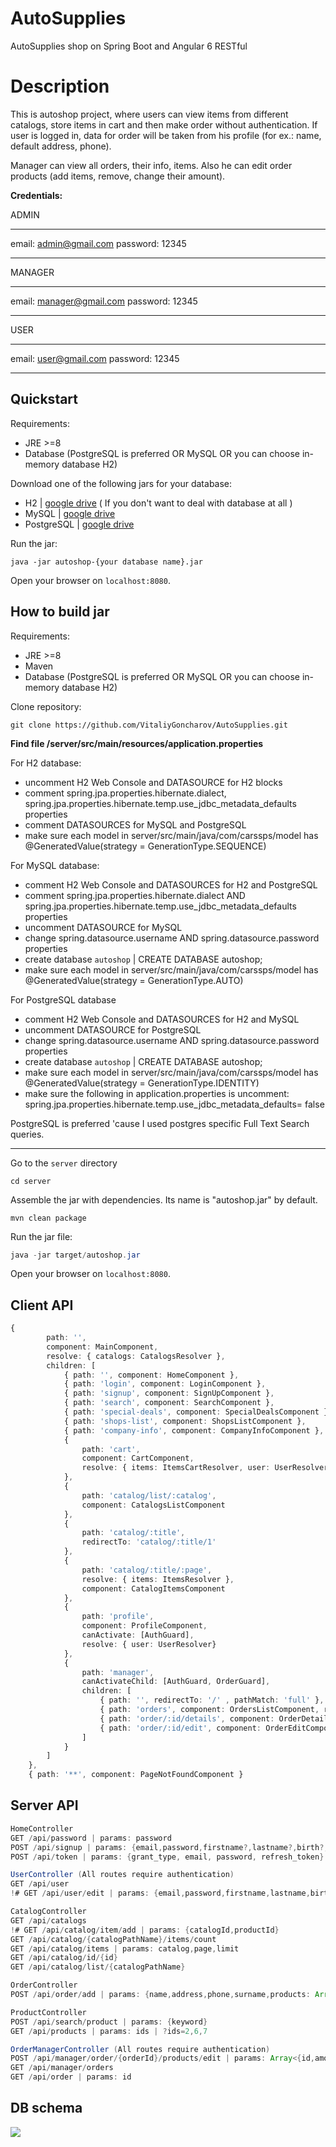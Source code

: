 # AutoSupplies
AutoSupplies shop on Spring Boot and Angular 6 RESTful

# Description
This is autoshop project, where users can view items from different catalogs, store items in cart and then make order without authentication. If user is logged in, data for order will be taken from his profile (for ex.: name, default address, phone).

Manager can view all orders, their info, items. Also he can edit order products (add items, remove, change their amount).

**Credentials:**

ADMIN
**********************
email: admin@gmail.com
password: 12345
**********************

MANAGER
**********************
email: manager@gmail.com
password: 12345
**********************

USER
**********************
email: user@gmail.com
password: 12345
**********************

## Quickstart

Requirements:
- JRE >=8
- Database (PostgreSQL is preferred OR MySQL OR you can choose in-memory database H2)

Download one of the following jars for your database:
- H2 | [google drive](https://drive.google.com/file/d/1AxMPvIHHwZ9LshV4M14339H32pIHo8gi/view?usp=sharing)  ( If you don't want to deal with database at all )
- MySQL | [google drive](https://drive.google.com/file/d/15A1gFoPVhK56RK-urdaHKYKmOzuRx4r8/view?usp=sharing)
- PostgreSQL | [google drive](https://drive.google.com/file/d/1pWVhedUZjKAy5pvy691umIBcYgZ87hlv/view?usp=sharing)

Run the jar:
```
java -jar autoshop-{your database name}.jar
```

Open your browser on `localhost:8080`.



## How to build jar

Requirements:
- JRE >=8
- Maven
- Database (PostgreSQL is preferred OR MySQL OR you can choose in-memory database H2)

Clone repository:
```
git clone https://github.com/VitaliyGoncharov/AutoSupplies.git
```

**Find file /server/src/main/resources/application.properties**

For H2 database:
- uncomment H2 Web Console and DATASOURCE for H2 blocks
- comment spring.jpa.properties.hibernate.dialect, spring.jpa.properties.hibernate.temp.use_jdbc_metadata_defaults properties
- comment DATASOURCES for MySQL and PostgreSQL
- make sure each model in server/src/main/java/com/carssps/model has @GeneratedValue(strategy = GenerationType.SEQUENCE)

For MySQL database:
- comment H2 Web Console and DATASOURCES for H2 and PostgreSQL
- comment spring.jpa.properties.hibernate.dialect AND spring.jpa.properties.hibernate.temp.use_jdbc_metadata_defaults properties
- uncomment DATASOURCE for MySQL
- change spring.datasource.username AND spring.datasource.password properties
- create database `autoshop` | CREATE DATABASE autoshop;
- make sure each model in server/src/main/java/com/carssps/model has @GeneratedValue(strategy = GenerationType.AUTO)

For PostgreSQL database
- comment H2 Web Console and DATASOURCES for H2 and MySQL
- uncomment DATASOURCE for PostgreSQL
- change spring.datasource.username AND spring.datasource.password properties
- create database `autoshop` | CREATE DATABASE autoshop;
- make sure each model in server/src/main/java/com/carssps/model has @GeneratedValue(strategy = GenerationType.IDENTITY)
- make sure the following in application.properties is uncomment: spring.jpa.properties.hibernate.temp.use_jdbc_metadata_defaults= false 

PostgreSQL is preferred 'cause I used postgres specific Full Text Search queries.

--------------------------------------------------------------------------------------------------------------------------------

Go to the `server` directory
```
cd server
```

Assemble the jar with dependencies. Its name is "autoshop.jar" by default.
```
mvn clean package
```

Run the jar file:
```Java
java -jar target/autoshop.jar
```

Open your browser on `localhost:8080`.


## Client API

```TypeScript
{
        path: '',
        component: MainComponent,
        resolve: { catalogs: CatalogsResolver },
        children: [
            { path: '', component: HomeComponent },
            { path: 'login', component: LoginComponent },
            { path: 'signup', component: SignUpComponent },
            { path: 'search', component: SearchComponent },
            { path: 'special-deals', component: SpecialDealsComponent },
            { path: 'shops-list', component: ShopsListComponent },
            { path: 'company-info', component: CompanyInfoComponent },
            {
                path: 'cart',
                component: CartComponent,
                resolve: { items: ItemsCartResolver, user: UserResolver }
            },
            {
                path: 'catalog/list/:catalog',
                component: CatalogsListComponent
            },
            {
                path: 'catalog/:title',
                redirectTo: 'catalog/:title/1'
            },
            {
                path: 'catalog/:title/:page',
                resolve: { items: ItemsResolver },
                component: CatalogItemsComponent
            },
            { 
                path: 'profile',
                component: ProfileComponent,
                canActivate: [AuthGuard],
                resolve: { user: UserResolver}
            },
            {
                path: 'manager',
                canActivateChild: [AuthGuard, OrderGuard],
                children: [
                    { path: '', redirectTo: '/' , pathMatch: 'full' },
                    { path: 'orders', component: OrdersListComponent, resolve: { orders: OrdersResolver} },
                    { path: 'order/:id/details', component: OrderDetailsComponent, resolve: { order: OrderResolver } },
                    { path: 'order/:id/edit', component: OrderEditComponent, resolve: { order: OrderResolver } }
                ]
            }
        ]
    },
    { path: '**', component: PageNotFoundComponent }
```

## Server API

```Java
HomeController
GET /api/password | params: password
POST /api/signup | params: {email,password,firstname?,lastname?,birth?,gender?,address?,phone?}
POST /api/token | params: {grant_type, email, password, refresh_token}

UserController (All routes require authentication)
GET /api/user
!# GET /api/user/edit | params: {email,password,firstname,lastname,birth,gender,address,phone}

CatalogController
GET /api/catalogs
!# GET /api/catalog/item/add | params: {catalogId,productId}
GET /api/catalog/{catalogPathName}/items/count
GET /api/catalog/items | params: catalog,page,limit
GET /api/catalog/id/{id}
GET /api/catalog/list/{catalogPathName}

OrderController
POST /api/order/add | params: {name,address,phone,surname,products: Array<{id,amount}>}

ProductController
POST /api/search/product | params: {keyword}
GET /api/products | params: ids | ?ids=2,6,7

OrderManagerController (All routes require authentication)
POST /api/manager/order/{orderId}/products/edit | params: Array<{id,amount}>
GET /api/manager/orders
GET /api/order | params: id

```

## DB schema

<img src="https://lh3.googleusercontent.com/OhdlmCCVL-7qRZmsj4iKA1fdl6HCdzch-1Le4-CDQLV8oHgt-NI3PgIUxZ3FmTgXTl_PWmZoCUUbM7ORbnrpPegkwntQr_nPFxPX0rtKxaDxWYlxlXmRsKGBsbrCYTgDfGOpvwGKxlSvrFKGQgm7XKU13dBTM_bHNUvxWCiI-FU44k6-7yKWvGvFT7wjJ23gwXLQAr-j_-UQUK98c9SQyp7T5XR85CV8CqHC4lSCnLtVpGo7LLbuWuSgS8Cv970a-RaubzNDeHuh5Ji10rn05bBpMLRzGziIVPKVRaswbLxKYjLjfkWukW4RhUigXFHGZZ709jB5vaBwFz1sKi_l4w73TtRiwwZzySe-JOUfkFa_0LCNAxw-skeiefEKnuvVKESiGT25jC86bI6FK9JLRmOfTkFCILaztM8YsuXMDIobHP7BBt_6bvzvwF-aiic-Hm2uXA4Gq4uMxypHFmVK7xuQSP7AaYP93PMOz3Azivpnh12FH6tXT1dhGZBNDNudG6YhJYagvDCw73F6X-K3qAfGCjP2fSKN2XF0qMkkUQaFfl_j88phM63jOefN3M0x_aV9U3qe60oNeHKzI7fVtHAKv1Dm5-6v_ISQ4IN30HJeVVJi2T4jvZtIiM4GOm9fCuAuBiUykpLQP4gcZ_90QXoO65RMBM31FhSJ7lFBZlB1_GPr1nbwUlw=w999-h744-no">
